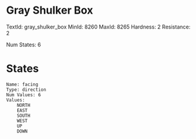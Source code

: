 # Gray Shulker Box
TextId: gray_shulker_box
MinId: 8260
MaxId: 8265
Hardness: 2
Resistance: 2

Num States: 6
# States
```
Name: facing
Type: direction
Num Values: 6
Values:
    NORTH
    EAST
    SOUTH
    WEST
    UP
    DOWN
```